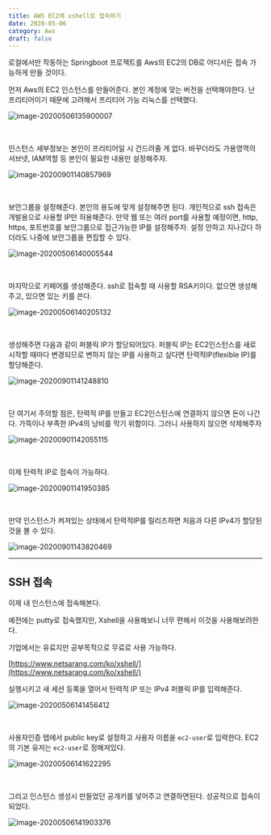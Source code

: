 ```yaml
---
title: AWS EC2에 xshell로 접속하기
date: 2020-05-06
category: Aws
draft: false
---
```


로컬에서만 작동하는 Springboot 프로젝트를 Aws의 EC2의 DB로 어디서든 접속 가능하게 만들 것이다.



먼저 Aws의 EC2 인스턴스를 만들어준다. 본인 계정에 맞는 버전을 선택해야한다. 난 프리티어이기 때문에 고려해서 프리티어 가능 리눅스를 선택했다.

![image-20200506135900007](image-20200506135900007.png)

<br/>

인스턴스 세부정보는 본인이 프리티어일 시 건드려줄 게 없다. 바꾸더라도 가용영역의 서브넷, IAM역할 등 본인이 필요한 내용만 설정해주자.

![image-20200901140857969](markdown.assets/image-20200901140857969.png)

<br>

보안그룹을 설정해준다. 본인의 용도에 맞게 설정해주면 된다. 개인적으로 ssh 접속은 개발용으로 사용할 IP만 허용해준다. 만약 웹 또는 여러 port를 사용할 예정이면, http, https, 포트번호를 보안그룹으로 접근가능한 IP를 설정해주자. 설정 안하고 지나갔다 하더라도 나중에 보안그룹을 편집할 수 있다.

![image-20200506140005544](image-20200506140005544.png)



<br/>

마지막으로 키페어를 생성해준다. ssh로 접속할 때 사용할 RSA키이다. 없으면 생성해주고, 있으면 있는 키를 쓴다.

![image-20200506140205132](image-20200506140205132.png)

<br/>

생성해주면 다음과 같이 퍼블릭 IP가 할당되어있다. 퍼블릭 IP는 EC2인스턴스를 새로 시작할 때마다 변경되므로 변하지 않는 IP를 사용하고 싶다면 탄력적IP(flexible IP)를 할당해준다.

![image-20200901141248810](markdown.assets/image-20200901141248810.png)

<br/>

단 여기서 주의할 점은, 탄력적 IP를 만들고 EC2인스턴스에 연결하지 않으면 돈이 나간다. 가뜩이나 부족한 IPv4의 낭비를 막기 위함이다. 그러니 사용하지 않으면 삭제해주자

![image-20200901142055115](markdown.assets/image-20200901142055115.png)

<br/>

이제 탄력적 IP로 접속이 가능하다.

![image-20200901141950385](markdown.assets/image-20200901141950385.png)

<br/>

만약 인스턴스가 켜져있는 상태에서 탄력적IP를 릴리즈하면 처음과 다른 IPv4가 할당된 것을 볼 수 있다.

![image-20200901143820469](markdown.assets/image-20200901143820469.png)

---

## SSH 접속

이제 내 인스턴스에 접속해본다.

예전에는 putty로 접속했지만, Xshell을 사용해보니 너무 편해서 이것을 사용해보려한다.

기업에서는 유료지만 공부목적으로 무료로 사용 가능하다. 

[https://www.netsarang.com/ko/xshell/](https://www.netsarang.com/ko/xshell/)

실행시키고 새 세션 등록을 열어서 탄력적 IP 또는 IPv4 퍼블릭 IP를 입력해준다.

![image-20200506141456412](image-20200506141456412.png)

<br/>

사용자인증 탭에서 public key로 설정하고 사용자 이름을 `ec2-user`로 입력한다. EC2의 기본 유저는 `ec2-user`로 정해져있다. 

![image-20200506141622295](image-20200506141622295.png)

<br/>

그리고 인스턴스 생성시 만들었던 공개키를  넣어주고 연결하면된다. 성공적으로 접속이 되었다.

![image-20200506141903376](image-20200506141903376.png)

